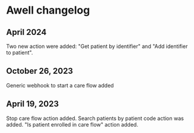 # Awell changelog

## April 2024

Two new action were added: "Get patient by identifier" and "Add identifier to patient".

## October 26, 2023

Generic webhook to start a care flow added

## April 19, 2023

Stop care flow action added.
Search patients by patient code action was added.
"Is patient enrolled in care flow" action added.
